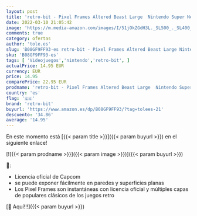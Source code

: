 ```yaml
---
layout: post
title: 'retro-bit - Pixel Frames Altered Beast Large  Nintendo Super Nes '
date: 2022-03-10 21:05:42
image: 'https://m.media-amazon.com/images/I/51jOkZGdH3L._SL500_._SL400_.jpg'
comments: true
category: ofertas
author: 'tole.es'
slug: 'B08GF9FF93-es retro-bit - Pixel Frames Altered Beast Large Nintendo...'
sku: 'B08GF9FF93-es'
tags: [ 'Videojuegos','nintendo','retro-bit', ]
actualPrice: 14.95 EUR
currency: EUR
price: 14.95
comparePrice: 22.95 EUR
prodname: 'retro-bit - Pixel Frames Altered Beast Large  Nintendo Super Nes '
country: 'es'
flag: '🇪🇸'
brand: 'retro-bit'
buyurl: 'https://www.amazon.es/dp/B08GF9FF93/?tag=tolees-21'
descuento: '34.86'
average: '14.95'
---
```


En este momento está [{{< param title >}}]({{< param buyurl >}}) en el siguiente enlace!

[![{{< param prodname >}}]({{< param image >}})]({{< param buyurl >}})

🔎:

- Licencia oficial de Capcom
- se puede exponer fácilmente en paredes y superficies planas
- Los Pixel Frames son instantáneas con licencia oficial y múltiples capas de populares clásicos de los juegos retro

[🛒 Aquí!!!]({{< param buyurl >}})
